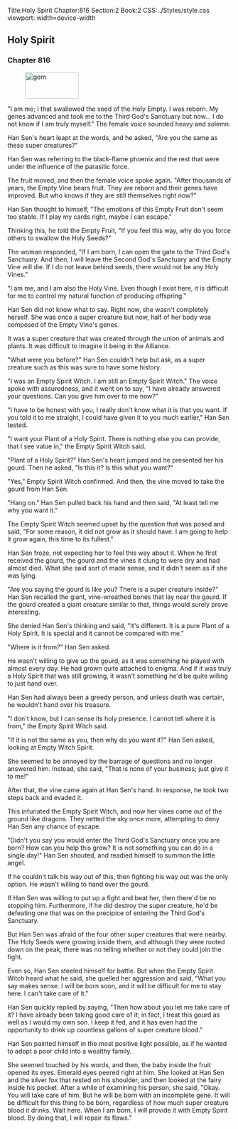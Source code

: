 Title:Holy Spirit 
Chapter:816 
Section:2 
Book:2 
CSS:../Styles/style.css 
viewport: width=device-width
  
## Holy Spirit
### Chapter 816 
<figure>
	<img src="../Images/gem.gif" alt="gem" id="gem" width="120" height="60" />
</figure>
  

  
  "I am me; I that swallowed the seed of the Holy Empty. I was reborn. My genes advanced and took me to the Third God's Sanctuary but now... I do not know if I am truly myself." The female voice sounded heavy and solemn.

Han Sen's heart leapt at the words, and he asked, "Are you the same as these super creatures?"

Han Sen was referring to the black-flame phoenix and the rest that were under the influence of the parasitic force.

The fruit moved, and then the female voice spoke again. "After thousands of years, the Empty Vine bears fruit. They are reborn and their genes have improved. But who knows if they are still themselves right now?"

Han Sen thought to himself, "The emotions of this Empty Fruit don't seem too stable. If I play my cards right, maybe I can escape."

Thinking this, he told the Empty Fruit, "If you feel this way, why do you force others to swallow the Holy Seeds?"

The woman responded, "If I am born, I can open the gate to the Third God's Sanctuary. And then, I will leave the Second God's Sanctuary and the Empty Vine will die. If I do not leave behind seeds, there would not be any Holy Vines."

"I am me, and I am also the Holy Vine. Even though I exist here, it is difficult for me to control my natural function of producing offspring."

Han Sen did not know what to say. Right now, she wasn't completely herself. She was once a super creature but now, half of her body was composed of the Empty Vine's genes.

It was a super creature that was created through the union of animals and plants. It was difficult to imagine it being in the Alliance.

"What were you before?" Han Sen couldn't help but ask, as a super creature such as this was sure to have some history.

"I was an Empty Spirit Witch. I am still an Empty Spirit Witch." The voice spoke with assuredness, and it went on to say, "I have already answered your questions. Can you give him over to me now?"

"I have to be honest with you, I really don't know what it is that you want. If you told it to me straight, I could have given it to you much earlier," Han Sen tested.

"I want your Plant of a Holy Spirit. There is nothing else you can provide, that I see value in," the Empty Spirit Witch said.

"Plant of a Holy Spirit?" Han Sen's heart jumped and he presented her his gourd. Then he asked, "Is this it? Is this what you want?"

"Yes," Empty Spirit Witch confirmed. And then, the vine moved to take the gourd from Han Sen.

"Hang on." Han Sen pulled back his hand and then said, "At least tell me why you want it."

The Empty Spirit Witch seemed upset by the question that was posed and said, "For some reason, it did not grow as it should have. I am going to help it grow again, this time to its fullest."

Han Sen froze, not expecting her to feel this way about it. When he first received the gourd, the gourd and the vines it clung to were dry and had almost died. What she said sort of made sense, and it didn't seem as if she was lying.

"Are you saying the gourd is like you? There is a super creature inside?" Han Sen recalled the giant, vine-wreathed bones that lay near the gourd. If the gourd created a giant creature similar to that, things would surely prove interesting.

She denied Han Sen's thinking and said, "It's different. It is a pure Plant of a Holy Spirit. It is special and it cannot be compared with me."

"Where is it from?" Han Sen asked.

He wasn't willing to give up the gourd, as it was something he played with almost every day. He had grown quite attached to enigma. And if it was truly a Holy Spirit that was still growing, it wasn't something he'd be quite willing to just hand over.

Han Sen had always been a greedy person, and unless death was certain, he wouldn't hand over his treasure.

"I don't know, but I can sense its holy presence. I cannot tell where it is from," the Empty Spirit Witch said.

"If it is not the same as you, then why do you want it?" Han Sen asked, looking at Empty Witch Spirit.

She seemed to be annoyed by the barrage of questions and no longer answered him. Instead, she said, "That is none of your business; just give it to me!"

After that, the vine came again at Han Sen's hand. In response, he took two steps back and evaded it.

This infuriated the Empty Spirit Witch, and now her vines came out of the ground like dragons. They netted the sky once more, attempting to deny Han Sen any chance of escape.

"Didn't you say you would enter the Third God's Sanctuary once you are born? How can you help this grow? It is not something you can do in a single day!" Han Sen shouted, and readied himself to summon the little angel.

If he couldn't talk his way out of this, then fighting his way out was the only option. He wasn't willing to hand over the gourd.

If Han Sen was willing to put up a fight and beat her, then there'd be no stopping him. Furthermore, if he did destroy the super creature, he'd be defeating one that was on the precipice of entering the Third God's Sanctuary.

But Han Sen was afraid of the four other super creatures that were nearby. The Holy Seeds were growing inside them, and although they were rooted down on the peak, there was no telling whether or not they could join the fight.

Even so, Han Sen steeled himself for battle. But when the Empty Spirit Witch heard what he said, she quelled her aggression and said, "What you say makes sense. I will be born soon, and it will be difficult for me to stay here. I can't take care of it."

Han Sen quickly replied by saying, "Then how about you let me take care of it? I have already been taking good care of it; in fact, I treat this gourd as well as I would my own son. I keep it fed, and it has even had the opportunity to drink up countless gallons of super creature blood."

Han Sen painted himself in the most positive light possible, as if he wanted to adopt a poor child into a wealthy family.

She seemed touched by his words, and then, the baby inside the fruit opened its eyes. Emerald eyes peered right at him. She looked at Han Sen and the silver fox that rested on his shoulder, and then looked at the fairy inside his pocket. After a while of examining his person, she said, "Okay. You will take care of him. But he will be born with an incomplete gene. It will be difficult for this thing to be born, regardless of how much super creature blood it drinks. Wait here. When I am born, I will provide it with Empty Spirit blood. By doing that, I will repair its flaws."
